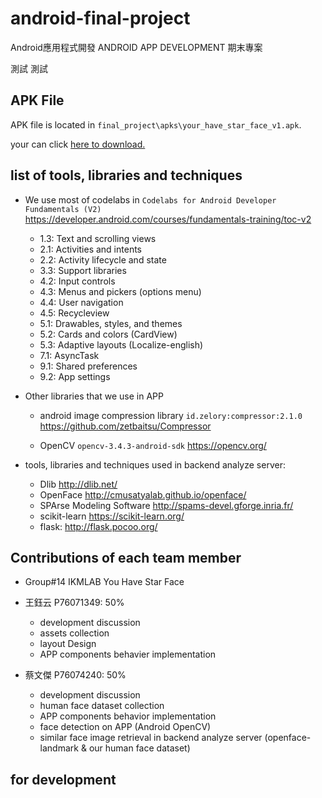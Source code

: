 # android-final-project
Android應用程式開發 ANDROID APP DEVELOPMENT 期末專案

測試 測試


## APK File
APK file is located in `final_project\apks\your_have_star_face_v1.apk`.

your can click [here to download.](final_project\apks\your_have_star_face_v1.apk) 


## list of tools, libraries and techniques 

* We use most of codelabs in `Codelabs for Android Developer Fundamentals (V2)` https://developer.android.com/courses/fundamentals-training/toc-v2
    * 1.3: Text and scrolling views
    * 2.1: Activities and intents
    * 2.2: Activity lifecycle and state
    * 3.3: Support libraries
    * 4.2: Input controls
    * 4.3: Menus and pickers (options menu)
    * 4.4: User navigation
    * 4.5: Recycleview
    * 5.1: Drawables, styles, and themes
    * 5.2: Cards and colors (CardView)
    * 5.3: Adaptive layouts (Localize-english)
    * 7.1: AsyncTask
    * 9.1: Shared preferences
    * 9.2: App settings

* Other libraries that we use in APP
    * android image compression library `id.zelory:compressor:2.1.0` https://github.com/zetbaitsu/Compressor

    * OpenCV `opencv-3.4.3-android-sdk` https://opencv.org/

* tools, libraries and techniques used in backend analyze server:
    * Dlib http://dlib.net/
    * OpenFace http://cmusatyalab.github.io/openface/
    * SPArse Modeling Software http://spams-devel.gforge.inria.fr/
    * scikit-learn https://scikit-learn.org/
    * flask: http://flask.pocoo.org/


## Contributions of each team member
* Group#14	IKMLAB	You Have Star Face
		
* 王鈺云 P76071349: 50% 
    * development discussion
    * assets collection 
    * layout Design
    * APP components behavier implementation

* 蔡文傑 P76074240: 50% 
    * development discussion
    * human face dataset collection
    * APP components behavior implementation
    * face detection on APP (Android OpenCV)
    * similar face image retrieval in backend analyze server (openface-landmark & our human face dataset)


## for development